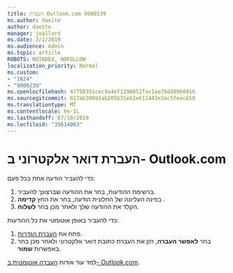 ```yaml
---
title: העברת Outlook.com 9000239
ms.author: daeite
author: daeite
manager: joallard
ms.date: 3/1/2019
ms.audience: Admin
ms.topic: article
ROBOTS: NOINDEX, NOFOLLOW
localization_priority: Normal
ms.custom:
- "1824"
- "9000239"
ms.openlocfilehash: 47798351cec9a4ef1296052fac1ae76d40966916
ms.sourcegitcommit: 017ab30091ab205b31e62e611443e3ac5feac658
ms.translationtype: MT
ms.contentlocale: he-IL
ms.lasthandoff: 07/10/2019
ms.locfileid: "35614063"
---
```

# <a name="forwarding-email-in-outlookcom"></a>העברת דואר אלקטרוני ב- Outlook.com

כדי להעביר הודעה אחת בכל פעם:

1. ברשימת ההודעות, בחר את ההודעה שברצונך להעביר.
2. בפינה העליונה של החלונית הודעה, בחר את החץ **קדימה** .
3. הקלד את ההודעה שלך ולאחר מכן בחר **לשלוח**.

כדי להעביר באופן אוטומטי את כל ההודעות:

1. פתח את [העברת הגדרות](https://outlook.live.com/mail/options/mail/forwarding/forwardingOption).
2. בחר **לאפשר העברה**, הזן את העברת כתובת דואר אלקטרוני ולאחר מכן בחר באפשרות **שמור**.

למד עוד אודות [העברה אוטומטית ב- Outlook.com](https://support.office.com/article/6246987c-6c8f-4144-b255-14fc07007dad?wt.mc_id=Office_Outlook_com_Alchemy).